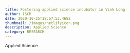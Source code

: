 ```yaml
---
title: Fostering applied science incubator in Vinh Long
author: ISCM
date: 2020-10-25T18:57:53.468Z
thumbnail: /images/netlifyicon.png
description: Applied Science
category: RESEARCH
---
```

Applied Science
